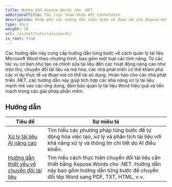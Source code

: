 ```yaml
---
title: Hướng dẫn Aspose.Words cho .NET
additionalTitle: Tài liệu tham khảo API Conholdate
description: Khám phá các hướng dẫn toàn diện và đoạn mã cho Aspose.Words dành cho .NET! Từ những điều cơ bản dành cho người mới bắt đầu đến các tính năng nâng cao, cung cấp hướng dẫn từng bước.
type: docs
weight: 10
url: /vi/net/tutorials/words/
is_root: true
---
```


Các hướng dẫn này cung cấp hướng dẫn từng bước về cách quản lý tài liệu Microsoft Word theo chương trình, bao gồm một loạt các tính năng. Từ các tác vụ cơ bản như tạo và chỉnh sửa tài liệu đến các hoạt động nâng cao như trộn thư, chuyển đổi tài liệu và mã hóa, các nhà phát triển có thể khám phá các ví dụ thực tế và đoạn mã có thể tái sử dụng. Hoàn hảo cho các nhà phát triển .NET, các hướng dẫn này giúp tích hợp các khả năng xử lý tài liệu mạnh mẽ vào các ứng dụng, đảm bảo quản lý tài liệu Word hiệu quả và liền mạch trong các giải pháp phần mềm.

## Hướng dẫn
| Tiêu đề | Sự miêu tả |
| --- | --- | 
| [Xử lý tài liệu AI nâng cao](./advanced-ai-document-processing/) | Tìm hiểu các phương pháp từng bước để tự động hóa việc tạo, xử lý và phân tích tài liệu với khả năng xử lý và thông tin chi tiết do AI điều khiển. |
| [Hướng dẫn thiết yếu về chuyển đổi tài liệu](./essential-guide-document-conversions/) | Tìm hiểu cách thực hiện chuyển đổi tài liệu cần thiết bằng Aspose.Words cho .NET. Hướng dẫn này bao gồm hướng dẫn từng bước để chuyển đổi tệp Word sang PDF, TXT, HTML, v.v. | 